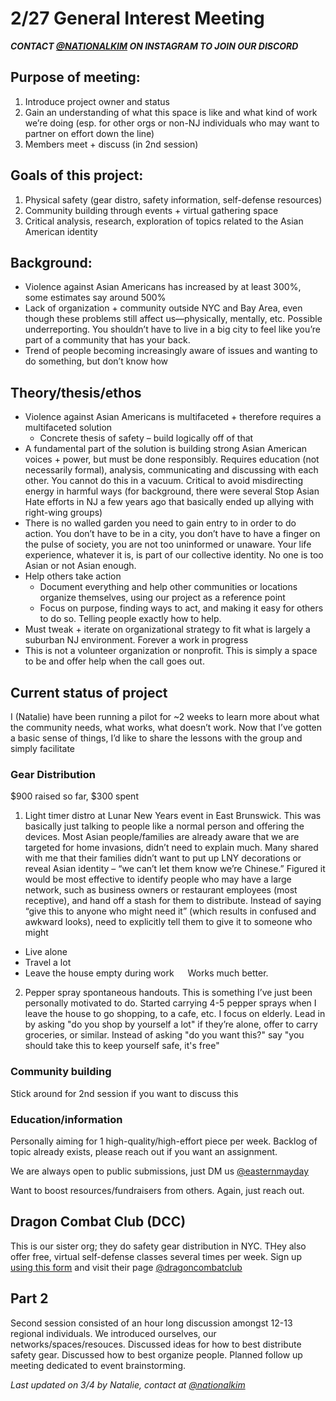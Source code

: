 # 2/27 General Interest Meeting

***CONTACT [@NATIONALKIM](https://www.instagram.com/nationalkim) ON INSTAGRAM TO JOIN OUR DISCORD***

## Purpose of meeting:
1. Introduce project owner and status
1. Gain an understanding of what this space is like and what kind of work we’re doing (esp. for other orgs or non-NJ individuals who may want to partner on effort down the line)
1. Members meet + discuss (in 2nd session)

## Goals of this project:
1. Physical safety (gear distro, safety information, self-defense resources)
1. Community building through events + virtual gathering space
1. Critical analysis, research, exploration of topics related to the Asian American identity

## Background:
* Violence against Asian Americans has increased by at least 300%, some estimates say around 500%
* Lack of organization + community outside NYC and Bay Area, even though these problems still affect us&mdash;physically, mentally, etc. Possible underreporting. You shouldn’t have to live in a big city to feel like you’re part of a community that has your back.
* Trend of people becoming increasingly aware of issues and wanting to do something, but don’t know how

## Theory/thesis/ethos
* Violence against Asian Americans is multifaceted + therefore requires a multifaceted solution
  * Concrete thesis of safety – build logically off of that
* A fundamental part of the solution is building strong Asian American voices + power, but must be done responsibly. Requires education (not necessarily formal), analysis, communicating and discussing with each other. You cannot do this in a vacuum. Critical to avoid misdirecting energy in harmful ways (for background, there were several Stop Asian Hate efforts in NJ a few years ago that basically ended up allying with right-wing groups)
* There is no walled garden you need to gain entry to in order to do action. You don’t have to be in a city, you don’t have to have a finger on the pulse of society, you are not too uninformed or unaware. Your life experience, whatever it is, is part of our collective identity. No one is too Asian or not Asian enough.
* Help others take action
  * Document everything and help other communities or locations organize themselves, using our project as a reference point
  * Focus on purpose, finding ways to act, and making it easy for others to do so. Telling people exactly how to help.
* Must tweak + iterate on organizational strategy to fit what is largely a suburban NJ environment. Forever a work in progress
* This is not a volunteer organization or nonprofit. This is simply a space to be and offer help when the call goes out.

## Current status of project
I (Natalie) have been running a pilot for ~2 weeks to learn more about what the community needs, what works, what doesn’t work. Now that I’ve gotten a basic sense of things, I’d like to share the lessons with the group and simply facilitate

### Gear Distribution
$900 raised so far, $300 spent

1. Light timer distro at Lunar New Years event in East Brunswick. This was basically just talking to people like a normal person and offering the devices. Most Asian people/families are already aware that we are targeted for home invasions, didn’t need to explain much. Many shared with me that their families didn’t want to put up LNY decorations or reveal Asian identity – “we can’t let them know we’re Chinese.” Figured it would be most effective to identify people who may have a large network, such as business owners or restaurant employees (most receptive), and hand off a stash for them to distribute. Instead of saying “give this to anyone who might need it” (which results in confused and awkward looks), need to explicitly tell them to give it to someone who might
* Live alone
* Travel a lot
* Leave the house empty during work
&emsp; Works much better.

2. Pepper spray spontaneous handouts. This is something I’ve just been personally motivated to do. Started carrying 4-5 pepper sprays when I leave the house to go shopping, to a cafe, etc. I focus on elderly. Lead in by asking "do you shop by yourself a lot" if they’re alone, offer to carry groceries, or similar. Instead of asking "do you want this?" say "you should take this to keep yourself safe, it's free"

### Community building
Stick around for 2nd session if you want to discuss this

### Education/information
Personally aiming for 1 high-quality/high-effort piece per week. Backlog of topic already exists, please reach out if you want an assignment.

We are always open to public submissions, just DM us [@easternmayday](https://www.instagram.com/easternmayday)

Want to boost resources/fundraisers from others. Again, just reach out.

## Dragon Combat Club (DCC)
This is our sister org; they do safety gear distribution in NYC. THey also offer free, virtual self-defense classes several times per week. Sign up [using this form](https://docs.google.com/forms/d/e/1FAIpQLSfQ-wlo2C3rmTIZbKEU0epQHaHsuhaOEkwvIGON7NwMrCasow/viewform) and visit their page [@dragoncombatclub](https://www.instagram.com/dragoncombatclub)

## Part 2
Second session consisted of an hour long discussion amongst 12-13 regional individuals. We introduced ourselves, our networks/spaces/resouces. Discussed ideas for how to best distribute safety gear. Discussed how to best organize people. Planned follow up meeting dedicated to event brainstorming.

*Last updated on 3/4 by Natalie, contact at [@nationalkim](https://www.instagram.com/nationalkim)*
